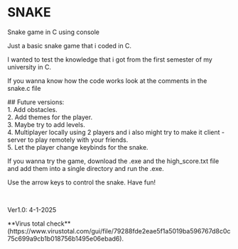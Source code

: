 # SNAKE
<p>Snake game in C using console</p>

<p></p>Just a basic snake game that i coded in C.</p> 

<p>I wanted to test the knowledge that i got from the first semester of my university in C.</p>

<p>If you wanna know how the code works look at the comments in the snake.c file</p>

<p>## Future versions:<br>1. Add obstacles.<br>2. Add themes for the player.<br>3. Maybe try to add levels.<br>4. Multiplayer locally using 2 players and i also might try to make it client - server to play remotely with your friends.<br>5. Let the player change keybinds for the snake.</p>

<p>If you wanna try the game, download the .exe and the high_score.txt file and add them into a single directory and run the .exe.</p>
<p>Use the arrow keys to control the snake. Have fun!</p><br>

<p>Ver1.0: 4-1-2025</p>
**Virus total check**(https://www.virustotal.com/gui/file/79288fde2eae5f1a5019ba596767d8c0c75c699a9cb1b018756b1495e06ebad6).
